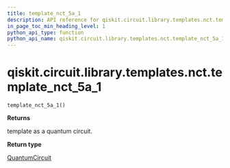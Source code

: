 ```yaml
---
title: template_nct_5a_1
description: API reference for qiskit.circuit.library.templates.nct.template_nct_5a_1
in_page_toc_min_heading_level: 1
python_api_type: function
python_api_name: qiskit.circuit.library.templates.nct.template_nct_5a_1
---
```


<span id="qiskit-circuit-library-templates-nct-template-nct-5a-1" />

# qiskit.circuit.library.templates.nct.template\_nct\_5a\_1

<span id="qiskit.circuit.library.templates.nct.template_nct_5a_1" />

`template_nct_5a_1()`

**Returns**

template as a quantum circuit.

**Return type**

[QuantumCircuit](qiskit.circuit.QuantumCircuit "qiskit.circuit.QuantumCircuit")


